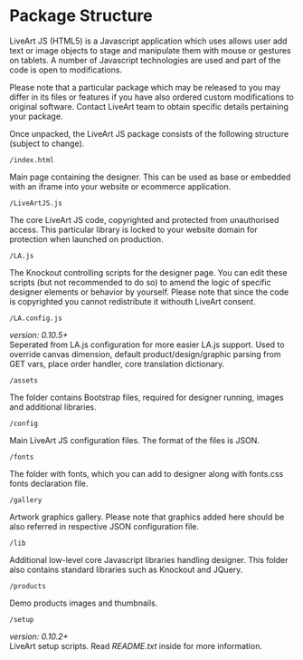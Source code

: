 # Package Structure
LiveArt JS (HTML5) is a Javascript application which uses allows user add text or image objects to stage and manipulate them with mouse or gestures on tablets. A number of Javascript technologies are used and part of the code is open to modifications.

Please note that a particular package which may be released to you may differ in its files or features if you have also ordered custom modifications to original software. Contact LiveArt team to obtain specific details pertaining your package.

Once unpacked, the LiveArt JS package consists of the following structure (subject to change).

`/index.html`

Main page containing the designer. This can be used as base or embedded with an iframe into your website or ecommerce application.

`/LiveArtJS.js`

The core LiveArt JS code, copyrighted and protected from unauthorised access. This particular library is locked to your website domain for protection when launched on production.

`/LA.js`

The Knockout controlling scripts for the designer page. You can edit these scripts (but not recommended to do so) to amend the logic of specific designer elements or behavior by yourself. Please note that since the code is copyrighted you cannot redistribute it withouth LiveArt consent.

`/LA.config.js`

_version: 0.10.5+<br/>_
Seperated from LA.js configuration for more easier LA.js support. Used to override canvas dimension, default product/design/graphic parsing from GET vars, place order handler, core translation dictionary.

`/assets`

The folder contains Bootstrap files, required for designer running, images and additional libraries.

`/config`

Main LiveArt JS configuration files. The format of the files is JSON.

`/fonts`

The folder with fonts, which you can add to designer along with fonts.css fonts declaration file.

`/gallery`

Artwork graphics gallery. Please note that graphics added here should be also referred in respective JSON configuration file.

`/lib`

Additional low-level core Javascript libraries handling designer. This folder also contains standard libraries such as Knockout and JQuery.

`/products`

Demo products images and thumbnails.

`/setup`

_version: 0.10.2+<br/>_
LiveArt setup scripts. Read _README.txt_ inside for more information.